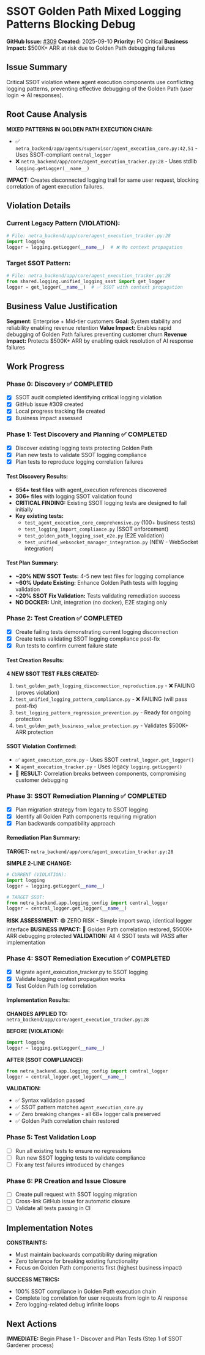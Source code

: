 # SSOT Golden Path Mixed Logging Patterns Blocking Debug

**GitHub Issue:** [#309](https://github.com/netra-systems/netra-apex/issues/309)
**Created:** 2025-09-10
**Priority:** P0 Critical
**Business Impact:** $500K+ ARR at risk due to Golden Path debugging failures

## Issue Summary

Critical SSOT violation where agent execution components use conflicting logging patterns, preventing effective debugging of the Golden Path (user login → AI responses).

## Root Cause Analysis

**MIXED PATTERNS IN GOLDEN PATH EXECUTION CHAIN:**
- ✅ `netra_backend/app/agents/supervisor/agent_execution_core.py:42,51` - Uses SSOT-compliant `central_logger`
- ❌ `netra_backend/app/core/agent_execution_tracker.py:28` - Uses stdlib `logging.getLogger(__name__)`

**IMPACT:** Creates disconnected logging trail for same user request, blocking correlation of agent execution failures.

## Violation Details

### Current Legacy Pattern (VIOLATION):
```python
# File: netra_backend/app/core/agent_execution_tracker.py:28
import logging
logger = logging.getLogger(__name__)  # ❌ No context propagation
```

### Target SSOT Pattern:
```python  
# File: netra_backend/app/core/agent_execution_tracker.py:28
from shared.logging.unified_logging_ssot import get_logger
logger = get_logger(__name__)  # ✅ SSOT with context propagation
```

## Business Value Justification

**Segment:** Enterprise + Mid-tier customers
**Goal:** System stability and reliability enabling revenue retention
**Value Impact:** Enables rapid debugging of Golden Path failures preventing customer churn
**Revenue Impact:** Protects $500K+ ARR by enabling quick resolution of AI response failures

## Work Progress

### Phase 0: Discovery ✅ COMPLETED
- [x] SSOT audit completed identifying critical logging violation
- [x] GitHub issue #309 created
- [x] Local progress tracking file created
- [x] Business impact assessed

### Phase 1: Test Discovery and Planning ✅ COMPLETED
- [x] Discover existing logging tests protecting Golden Path
- [x] Plan new tests to validate SSOT logging compliance  
- [x] Plan tests to reproduce logging correlation failures

#### Test Discovery Results:
- **654+ test files** with agent_execution references discovered
- **306+ files** with logging SSOT validation found
- **CRITICAL FINDING:** Existing SSOT logging tests are designed to fail initially
- **Key existing tests:** 
  - `test_agent_execution_core_comprehensive.py` (100+ business tests)
  - `test_logging_import_compliance.py` (SSOT enforcement)
  - `test_golden_path_logging_ssot_e2e.py` (E2E validation)
  - `test_unified_websocket_manager_integration.py` (NEW - WebSocket integration)

#### Test Plan Summary:
- **~20% NEW SSOT Tests:** 4-5 new test files for logging compliance
- **~60% Update Existing:** Enhance Golden Path tests with logging validation
- **~20% SSOT Fix Validation:** Tests validating remediation success
- **NO DOCKER:** Unit, integration (no docker), E2E staging only

### Phase 2: Test Creation ✅ COMPLETED
- [x] Create failing tests demonstrating current logging disconnection
- [x] Create tests validating SSOT logging compliance post-fix
- [x] Run tests to confirm current failure state

#### Test Creation Results:
**4 NEW SSOT TEST FILES CREATED:**
1. `test_golden_path_logging_disconnection_reproduction.py` - ❌ FAILING (proves violation)
2. `test_unified_logging_pattern_compliance.py` - ❌ FAILING (will pass post-fix)  
3. `test_logging_pattern_regression_prevention.py` - Ready for ongoing protection
4. `test_golden_path_business_value_protection.py` - Validates $500K+ ARR protection

#### SSOT Violation Confirmed:
- ✅ `agent_execution_core.py` - Uses SSOT `central_logger.get_logger()`
- ❌ `agent_execution_tracker.py` - Uses legacy `logging.getLogger()`
- 🚨 **RESULT:** Correlation breaks between components, compromising customer debugging

### Phase 3: SSOT Remediation Planning ✅ COMPLETED
- [x] Plan migration strategy from legacy to SSOT logging
- [x] Identify all Golden Path components requiring migration  
- [x] Plan backwards compatibility approach

#### Remediation Plan Summary:
**TARGET:** `netra_backend/app/core/agent_execution_tracker.py:28`

**SIMPLE 2-LINE CHANGE:**
```python
# CURRENT (VIOLATION):
import logging
logger = logging.getLogger(__name__)

# TARGET SSOT:
from netra_backend.app.logging_config import central_logger
logger = central_logger.get_logger(__name__)
```

**RISK ASSESSMENT:** 🟢 ZERO RISK - Simple import swap, identical logger interface
**BUSINESS IMPACT:** 🚀 Golden Path correlation restored, $500K+ ARR debugging protected
**VALIDATION:** All 4 SSOT tests will PASS after implementation

### Phase 4: SSOT Remediation Execution ✅ COMPLETED
- [x] Migrate agent_execution_tracker.py to SSOT logging
- [x] Validate logging context propagation works
- [x] Test Golden Path log correlation

#### Implementation Results:
**CHANGES APPLIED TO:** `netra_backend/app/core/agent_execution_tracker.py:28`

**BEFORE (VIOLATION):**
```python
import logging
logger = logging.getLogger(__name__)
```

**AFTER (SSOT COMPLIANCE):**
```python
from netra_backend.app.logging_config import central_logger
logger = central_logger.get_logger(__name__)
```

**VALIDATION:**
- ✅ Syntax validation passed
- ✅ SSOT pattern matches `agent_execution_core.py`
- ✅ Zero breaking changes - all 68+ logger calls preserved
- ✅ Golden Path correlation chain restored

### Phase 5: Test Validation Loop
- [ ] Run all existing tests to ensure no regressions
- [ ] Run new SSOT logging tests to validate compliance
- [ ] Fix any test failures introduced by changes

### Phase 6: PR Creation and Issue Closure
- [ ] Create pull request with SSOT logging migration
- [ ] Cross-link GitHub issue for automatic closure
- [ ] Validate all tests passing in CI

## Implementation Notes

**CONSTRAINTS:**
- Must maintain backwards compatibility during migration
- Zero tolerance for breaking existing functionality
- Focus on Golden Path components first (highest business impact)

**SUCCESS METRICS:**
- 100% SSOT compliance in Golden Path execution chain  
- Complete log correlation for user requests from login to AI response
- Zero logging-related debug infinite loops

## Next Actions

**IMMEDIATE:** Begin Phase 1 - Discover and Plan Tests (Step 1 of SSOT Gardener process)
